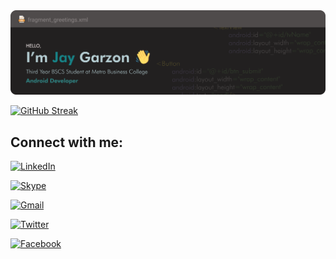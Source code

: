 
<img src="https://github.com/Fangzsx/Fangzsx/blob/main/cover_photo.png?raw=true" width="1000">


[![GitHub Streak](https://github-readme-streak-stats.herokuapp.com/?user=Fangzsx)](https://git.io/streak-stats)

## Connect with me:
[![LinkedIn](https://img.shields.io/badge/LINKEDIN-Jay%20Garzon-blue.svg?&style=for-the-badge&logo=linkedin)](https://www.linkedin.com/in/jay-gilbert-garzon/)

[![Skype](https://img.shields.io/badge/SKYPE-Jay%20Gilbert%20Garzon-blue.svg?&style=for-the-badge&logo=skype)](https://join.skype.com/invite/u8RzfjabQoD4)

[![Gmail](https://img.shields.io/badge/GMAIL-Jay%20Garzon-red.svg?&style=for-the-badge&logo=gmail)](https://mail.google.com/mail/u/0/?fs=1&to=jygrzn@gmail.com&tf=cm)

[![Twitter](https://img.shields.io/badge/TWITTER-Jay%20Gilbert%20Garzon-blue.svg?&style=for-the-badge&logo=twitter)](https://twitter.com/JayGarzon1995)

[![Facebook](https://img.shields.io/badge/facebook-Jay%20Garzon-blue.svg?&style=for-the-badge&logo=facebook)](https://www.facebook.com/jygrzn)







